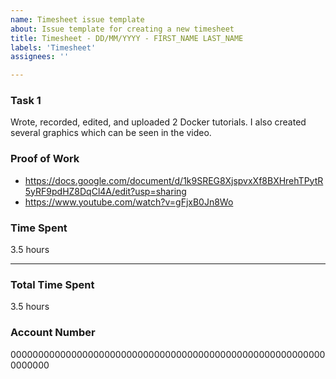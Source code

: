 ```yaml
---
name: Timesheet issue template
about: Issue template for creating a new timesheet
title: Timesheet - DD/MM/YYYY - FIRST_NAME LAST_NAME
labels: 'Timesheet'
assignees: ''

---
```


### Task 1
Wrote, recorded, edited, and uploaded 2 Docker tutorials. I also created several graphics which can be seen in the video.

### Proof of Work
- https://docs.google.com/document/d/1k9SREG8XjspvxXf8BXHrehTPytR5yRF9pdHZ8DqCl4A/edit?usp=sharing
- https://www.youtube.com/watch?v=gFjxB0Jn8Wo

### Time Spent
3.5 hours

---

### Total Time Spent
3.5 hours

### Account Number
0000000000000000000000000000000000000000000000000000000000000000
